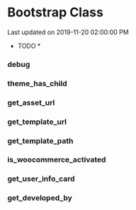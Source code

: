 # Bootstrap Class

Last updated on 2019-11-20 02:00:00 PM

* TODO *

### debug

### theme_has_child

### get_asset_url

### get_template_url

### get_template_path

### is_woocommerce_activated

### get_user_info_card

### get_developed_by

